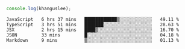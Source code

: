 ```js
console.log(khanguslee);
```

<!--START_SECTION:waka-->
```text
JavaScript   6 hrs 37 mins   ████████████▒░░░░░░░░░░░░   49.11 % 
TypeScript   3 hrs 51 mins   ███████░░░░░░░░░░░░░░░░░░   28.63 % 
JSX          2 hrs 15 mins   ████▒░░░░░░░░░░░░░░░░░░░░   16.70 % 
JSON         33 mins         █░░░░░░░░░░░░░░░░░░░░░░░░   04.18 % 
Markdown     9 mins          ▒░░░░░░░░░░░░░░░░░░░░░░░░   01.13 % 
```
<!--END_SECTION:waka-->

<!--
**khanguslee/khanguslee** is a ✨ _special_ ✨ repository because its `README.md` (this file) appears on your GitHub profile.

Here are some ideas to get you started:

- 🔭 I’m currently working on ...
- 🌱 I’m currently learning ...
- 👯 I’m looking to collaborate on ...
- 🤔 I’m looking for help with ...
- 💬 Ask me about ...
- 📫 How to reach me: ...
- 😄 Pronouns: ...
- ⚡ Fun fact: ...
-->
